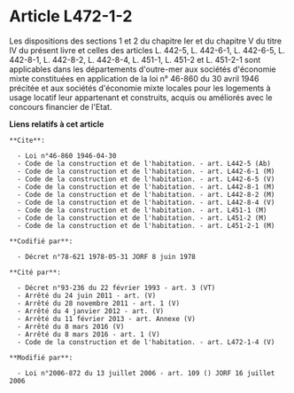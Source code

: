 # Article L472-1-2

Les dispositions des sections 1 et 2 du chapitre Ier et du chapitre V du titre IV du présent livre et celles des articles L.
442-5, L. 442-6-1, L. 442-6-5, L. 442-8-1, L. 442-8-2, L. 442-8-4, L. 451-1, L. 451-2 et L. 451-2-1 sont applicables dans les
départements d'outre-mer aux sociétés d'économie mixte constituées en application de la loi n° 46-860 du 30 avril 1946
précitée et aux sociétés d'économie mixte locales pour les logements à usage locatif leur appartenant et construits, acquis
ou améliorés avec le concours financier de l'Etat.

**Liens relatifs à cet article**

	**Cite**:

	  - Loi n°46-860 1946-04-30
	  - Code de la construction et de l'habitation. - art. L442-5 (Ab)
	  - Code de la construction et de l'habitation. - art. L442-6-1 (M)
	  - Code de la construction et de l'habitation. - art. L442-6-5 (V)
	  - Code de la construction et de l'habitation. - art. L442-8-1 (M)
	  - Code de la construction et de l'habitation. - art. L442-8-2 (M)
	  - Code de la construction et de l'habitation. - art. L442-8-4 (V)
	  - Code de la construction et de l'habitation. - art. L451-1 (M)
	  - Code de la construction et de l'habitation. - art. L451-2 (M)
	  - Code de la construction et de l'habitation. - art. L451-2-1 (M)

	**Codifié par**:

	  - Décret n°78-621 1978-05-31 JORF 8 juin 1978

	**Cité par**:

	  - Décret n°93-236 du 22 février 1993 - art. 3 (VT)
	  - Arrêté du 24 juin 2011 - art. (V)
	  - Arrêté du 28 novembre 2011 - art. 1 (V)
	  - Arrêté du 4 janvier 2012 - art. (V)
	  - Arrêté du 11 février 2013 - art. Annexe (V)
	  - Arrêté du 8 mars 2016 (V)
	  - Arrêté du 8 mars 2016 - art. 1 (V)
	  - Code de la construction et de l'habitation. - art. L472-1-4 (V)

	**Modifié par**:

	  - Loi n°2006-872 du 13 juillet 2006 - art. 109 () JORF 16 juillet 2006

